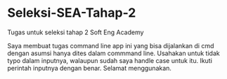 # Seleksi-SEA-Tahap-2
Tugas untuk seleksi tahap 2 Soft Eng Academy

Saya membuat tugas command line app ini yang bisa dijalankan di cmd dengan asumsi hanya dites dalam commmand line.
Usahakan untuk tidak typo dalam inputnya, walaupun sudah saya handle case untuk itu.
Ikuti perintah inputnya dengan benar.
Selamat menggunakan.
